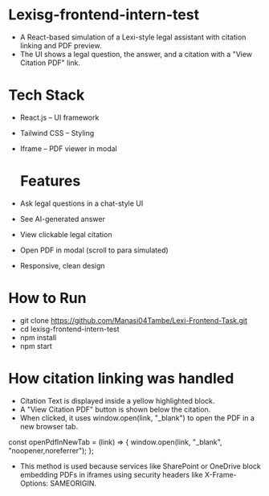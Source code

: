 # Lexisg-frontend-intern-test

- A React-based simulation of a Lexi-style legal assistant with citation linking and PDF preview.
- The UI shows a legal question, the answer, and a citation with a "View Citation PDF" link.

# Tech Stack
- React.js – UI framework
- Tailwind CSS – Styling
- Iframe – PDF viewer in modal

  # Features
- Ask legal questions in a chat-style UI
- See AI-generated answer
- View clickable legal citation
- Open PDF in modal (scroll to para simulated)
- Responsive, clean design

# How to Run
- git clone https://github.com/Manasi04Tambe/Lexi-Frontend-Task.git
- cd lexisg-frontend-intern-test
- npm install
- npm start

# How citation linking was handled
- Citation Text is displayed inside a yellow highlighted block.
- A "View Citation PDF" button is shown below the citation.
- When clicked, it uses window.open(link, "_blank") to open the PDF in a new browser tab.

const openPdfInNewTab = (link) => {
  window.open(link, "_blank", "noopener,noreferrer");
};

- This method is used because services like SharePoint or OneDrive block embedding PDFs in iframes using security headers like X-Frame-Options: SAMEORIGIN.


